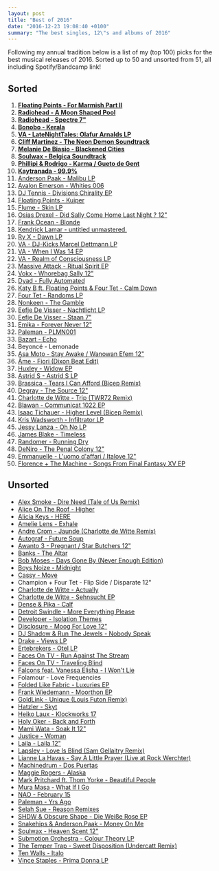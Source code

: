 ```yaml
---
layout: post
title: "Best of 2016"
date: "2016-12-23 19:08:40 +0100"
summary: "The best singles, 12\"s and albums of 2016"
---
```

Following my annual tradition below is a list of my (top 100) picks for the best musical releases of 2016. Sorted up to 50 and unsorted from 51, all including Spotify/Bandcamp link!

## Sorted
1. __[Floating Points - For Marmish Part II](https://open.spotify.com/album/6A1pJdVPTYVWVZjO76Iv9k)__
2. __[Radiohead - A Moon Shaped Pool](https://open.spotify.com/album/6vuykQgDLUCiZ7YggIpLM9)__
3. __[Radiohead - Spectre 7"](https://open.spotify.com/album/6xEJ4AkNz1FFNmDT2rbEjM)__
4. __[Bonobo - Kerala](spotify:album:23j5anOx7fWQkppFSHibzm)__
5. __[VA - LateNightTales: Olafur Arnalds LP](https://open.spotify.com/album/3qLaAoGvb7CVcibPj9lloh)__
6. __[Cliff Martinez - The Neon Demon Soundtrack](https://open.spotify.com/album/43fXL6iW6p3RYcrCqtFm5C)__
7. __[Melanie De Biasio - Blackened Cities](https://open.spotify.com/album/5wdRCtUOBw9Z32gskJV7h2)__
8. __[Soulwax - Belgica Soundtrack](https://open.spotify.com/album/4jxeDaVWTi22jnSsFGXNfX)__
9. __[Phillipi & Rodrigo - Karma / Gueto de Gent](https://open.spotify.com/album/4NjCGfP3nJ32GJBi9A5Ng7)__
10. __[Kaytranada - 99.9%](https://open.spotify.com/album/1dZZh7PvVgce1DDsDPzy8Z)__
11. [Anderson Paak - Malibu LP](https://open.spotify.com/album/6xNFuLOko8gjxi5kUAyGyM)
12. [Avalon Emerson - Whities 006](https://open.spotify.com/album/65lnxFX6QyjxKTuBmnGP7P)
13. [DJ Tennis - Divisions Chirality EP](https://open.spotify.com/album/1a0EXlXmrGMIRTdLmBh3FN)
14. [Floating Points - Kuiper](https://open.spotify.com/album/7LX76ZzzzU607KzCPa84Y7)
15. [Flume - Skin LP](https://open.spotify.com/album/3zXR5GOXPq0Uc7tWC9fO3X)
16. [Osias Drexel - Did Sally Come Home Last Night ? 12"](https://open.spotify.com/album/36ZJ8HpoUqk7ifs2zGgEoh)
17. [Frank Ocean - Blonde](https://open.spotify.com/album/3mH6qwIy9crq0I9YQbOuDf)
18. [Kendrick Lamar - untitled unmastered.](https://open.spotify.com/album/5WSPnYTQ6YZ1UvBRi5quhO)
19. [Ry X - Dawn LP](https://open.spotify.com/album/0ht6cjokjU8Xhwj6uABgfO)
20. [VA - DJ-Kicks Marcel Dettmann LP](https://open.spotify.com/album/5HQHaxaEIp8drAaikPxLZB)
21. [VA - When I Was 14 EP](https://open.spotify.com/album/0mF7VLLDlamFSwtGylcmtW)
22. [VA - Realm of Consciousness LP](https://open.spotify.com/album/3JhFuFkXfTCjXj4Uh6gx2w)
23. [Massive Attack - Ritual Spirit EP](https://open.spotify.com/album/6KHhT15M6l7cgaPZamEpM3)
24. [Vokx - Whorebag Sally 12"](https://open.spotify.com/album/7wesIAcsvZ7YV9JigZCQFY)
25. [Dyad - Fully Automated](https://open.spotify.com/track/4T9BRCf67vqjFy2pqLxvAA)
26. [Katy B ft. Floating Points & Four Tet - Calm Down](https://open.spotify.com/album/1sI5RWBvsLxjIuUN3ObeUi)
27. [Four Tet - Randoms LP](https://fourtet.bandcamp.com/album/randoms)
28. [Nonkeen - The Gamble](https://open.spotify.com/album/6OiYGUW5x94NZ1HDafHjor)
29. [Eefje De Visser - Nachtlicht LP](https://open.spotify.com/album/7yNdv6W2Pi7KdAdUvhNdxj)
30. [Eefje De Visser - Staan 7"](https://open.spotify.com/album/2wGkg8iAYlp7qn6GA3aqN6)
31. [Emika - Forever Never 12"](https://open.spotify.com/album/0ydH64asRVMyraqUCuPkWL)
32. [Paleman - PLMN001](https://plmn.bandcamp.com/releases)
33. [Bazart - Echo](https://open.spotify.com/album/1mVOoUVc1VPNxRF03Q1GFd)
34. Beyoncé - Lemonade
35. [Asa Moto - Stay Awake / Wanowan Efem 12"](https://open.spotify.com/album/4tcLwfBKPBDuV5vCiP3S8i)
36. [Âme - Fiori (Dixon Beat Edit)](https://open.spotify.com/track/5aqmmAq2z06xl8ZlYRUYdT)
37. [Huxley - Widow EP](https://open.spotify.com/album/3GVIgcsE3jPei6aNnZfUAJ)
38. [Astrid S - Astrid S LP](https://open.spotify.com/album/5xzkyCZ5LEOmI3a3bvrNIa)
39. [Brassica - Tears I Can Afford (Bicep Remix)](https://open.spotify.com/track/5zrqK6mwlGKWixTDE3Wfi0)
40. [Degray - The Source 12"](https://open.spotify.com/album/3KLujkq0plzLcVxj8d7lzf)
41. [Charlotte de Witte - Trip (TWR72 Remix)](https://open.spotify.com/track/0ezk4QBvKUsEPd6hz8ARLT)
42. [Blawan - Communicat 1022 EP](https://open.spotify.com/album/3jtgOkdb2GCEU0hdGKutJT)
43. [Isaac Tichauer - Higher Level (Bicep Remix)](https://open.spotify.com/track/4FtjMbx5rC3fUqcBJXhu1G)
44. [Kris Wadsworth - Infiltrator LP](https://open.spotify.com/album/5GTNmpxBYMwmrOCKkGqPvo)
45. [Jessy Lanza - Oh No LP](https://open.spotify.com/album/3NLppzZYJXk48NX2izubVW)
46. [James Blake - Timeless](https://open.spotify.com/track/2ZSFgKhbrnwgWm1fGNuXz3)
47. [Randomer - Running Dry](https://open.spotify.com/album/2EX6SnuicICeks8gfdQZ9m)
48. [DeNiro - The Penal Colony 12"](https://open.spotify.com/album/1KFfmA4LsjXmVl6M1v9KEo)
49. [Emmanuelle - L'uomo d'affari / Italove 12"](https://open.spotify.com/album/6g6DHknco9iNEvZn47eK8P)
50. [Florence + The Machine - Songs From Final Fantasy XV EP](https://open.spotify.com/album/5ZaWd8M09FAMH0otCM2M5D)

## Unsorted
* [Alex Smoke - Dire Need (Tale of Us Remix)](https://open.spotify.com/track/4HOgFHRpPShX0ON8Wd7KqF)
* [Alice On The Roof - Higher](https://open.spotify.com/album/2hXgRukJ3vDoZnkciCVUUv)
* [Alicia Keys - HERE](https://open.spotify.com/album/5M31iLPzYuYxkpSO5tBOMN)
* [Amelie Lens - Exhale](https://open.spotify.com/album/0xpZTYlKIAlMBnUBHOjNVO)
* [Andre Crom - Jaunde (Charlotte de Witte Remix)](https://open.spotify.com/track/716aUQxrISYyDXJc5Bvh46)
* [Autograf - Future Soup](https://open.spotify.com/track/3YpzbMsDalpQRTPxKcSQZV)
* [Awanto 3 - Pregnant / Star Butchers 12"](https://open.spotify.com/album/1L7kcGZAUDStiftt682LV7)
* [Banks - The Altar](https://open.spotify.com/album/3SzNTLHbVm0borYWkbrzf0)
* [Bob Moses - Days Gone By (Never Enough Edition)](https://open.spotify.com/album/75t6bYopVP4tdwmIWwJqfv)
* [Boys Noize - Midnight](https://open.spotify.com/track/54xw6kslTw2Nsqq1Dmhfs8)
* [Cassy - Move](https://open.spotify.com/track/19LU9wVnj6MluQhexGgSfx)
* Champion + Four Tet - Flip Side / Disparate 12"
* [Charlotte de Witte - Actually](https://open.spotify.com/track/7xsf7KfdutNE64jwUpclF9)
* [Charlotte de Witte - Sehnsucht EP](https://open.spotify.com/album/330p2OLBwiClucK0snIFxx)
* [Dense & Pika - Calf](https://open.spotify.com/track/423FglAU16uhY4ZT2RCWjv)
* [Detroit Swindle - More Everything Please](https://open.spotify.com/track/7uAtu8bPFwsTa0P6LaBifI)
* [Developer - Isolation Themes](https://open.spotify.com/album/6DdZwQy4VRnogLbL8IkH1F)
* [Disclosure - Moog For Love 12"](https://open.spotify.com/album/5m46i1yh7ZVulJxP3wMYDD)
* [DJ Shadow & Run The Jewels - Nobody Speak](https://open.spotify.com/album/4hr1dYdmEpiEUo0RRkZiKC)
* [Drake - Views LP](https://open.spotify.com/album/3hARKC8cinq3mZLLAEaBh9)
* [Ertebrekers - Otel LP](https://open.spotify.com/album/7cyOZoi5N3NQ7IwsNF8MfS)
* [Faces On TV - Run Against The Stream](https://open.spotify.com/track/11H5akLMxz4LK6UVHRS2QT)
* [Faces On TV - Traveling Blind](https://open.spotify.com/album/76XJq3lpUPoIJsvDxBGIif)
* [Falcons feat. Vanessa Elisha - I Won't Lie](https://open.spotify.com/album/751kdklRxM1wT2n6dpfuED)
* Folamour - Love Frequencies
* [Folded Like Fabric - Luxuries EP](https://open.spotify.com/album/3aBJuM1xG765Xx4j0wpIJr)
* [Frank Wiedemann - Moorthon EP](https://open.spotify.com/album/6oX7tqp7Oz0nsqJbdmaCTP)
* [GoldLink - Unique (Louis Futon Remix)](https://open.spotify.com/album/4dTUZocyH89lnTlc4ykZFN)
* [Hatzler - Skyt](https://open.spotify.com/track/7uhppPVCftjYphvUK237vZ)
* [Heiko Laux - Klockworks 17](https://open.spotify.com/album/36pwwZpRy2bsB7jfJ9P5bd)
* [Holy Oker - Back and Forth](https://open.spotify.com/track/3pS5SUvGmrzZUYjsWo7ISz)
* [Mami Wata - Soak It 12"](https://open.spotify.com/album/5xl3qtyJv1Zau4aZPtdUBd)
* [Justice - Woman](https://open.spotify.com/album/3Nkafp6ZTb1F0bTaAO0ePL)
* [Laila - Laila 12"](https://open.spotify.com/album/1u8kIsGeefyAw9TLcghYFE)
* [Lapsley - Love Is Blind (Sam Gellaitry Remix)](https://open.spotify.com/album/5UHknyKhnhX9mCYCS1bu1i)
* [Lianne La Havas - Say A Little Prayer (Live at Rock Werchter)](https://open.spotify.com/album/1qnarmzVjjfKblXEq7JFCq)
* [Machinedrum - Dos Puertas](https://open.spotify.com/track/1woz4Z9AapkQT9h0xzuIni)
* [Maggie Rogers - Alaska](https://open.spotify.com/album/6TeCurV02eCqCMwCMtM1tk)
* [Mark Pritchard ft. Thom Yorke - Beautiful People](https://open.spotify.com/album/6noHYqm7bQFbg1mql7W3M0)
* [Mura Masa - What If I Go](https://open.spotify.com/album/2ipaukFlPt1Auc29hD280g)
* [NAO - February 15](https://open.spotify.com/album/6iI212DhxMBlaIHfU0yeH5)
* [Paleman - Yrs Ago](https://open.spotify.com/track/3brkbysKTTjkJwnh5NnNKz)
* [Selah Sue - Reason Remixes](https://open.spotify.com/album/5mZphlwn5CU2eSMiDJYcFt)
* [SHDW & Obscure Shape - Die Weiße Rose EP](https://open.spotify.com/album/5tayKpUR44FvHiyE7GQEcd)
* [Snakehips & Anderson.Paak - Money On Me](https://open.spotify.com/track/2X1v0cUbDZXzi21L0yAH79)
* [Soulwax - Heaven Scent 12"](https://open.spotify.com/album/3h3n4PuvnhgigVDrTi6C87)
* [Submotion Orchestra - Colour Theory LP](https://open.spotify.com/album/6KJ8oH9XV1UqTPwU4jCiiV)
* [The Temper Trap - Sweet Disposition (Undercatt Remix)](https://open.spotify.com/track/1OWKp2D8NpYryRgKRjitp5)
* [Ten Walls - Italo](https://open.spotify.com/track/7bQmsWjrqGIfqYCh2OEwqD)
* [Vince Staples - Prima Donna LP](https://open.spotify.com/album/3HWbPFe9rkYloHbhbhqo44)
